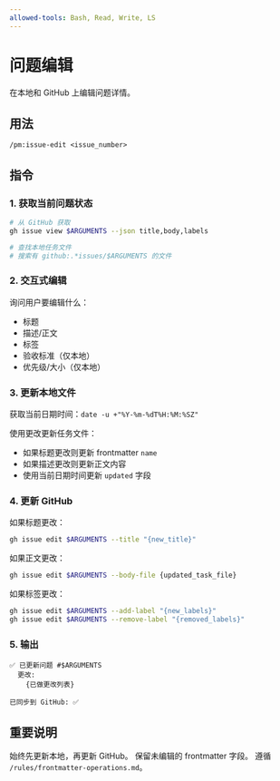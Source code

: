 ```yaml
---
allowed-tools: Bash, Read, Write, LS
---
```


# 问题编辑

在本地和 GitHub 上编辑问题详情。

## 用法
```
/pm:issue-edit <issue_number>
```

## 指令

### 1. 获取当前问题状态

```bash
# 从 GitHub 获取
gh issue view $ARGUMENTS --json title,body,labels

# 查找本地任务文件
# 搜索有 github:.*issues/$ARGUMENTS 的文件
```

### 2. 交互式编辑

询问用户要编辑什么：
- 标题
- 描述/正文
- 标签
- 验收标准（仅本地）
- 优先级/大小（仅本地）

### 3. 更新本地文件

获取当前日期时间：`date -u +"%Y-%m-%dT%H:%M:%SZ"`

使用更改更新任务文件：
- 如果标题更改则更新 frontmatter `name`
- 如果描述更改则更新正文内容
- 使用当前日期时间更新 `updated` 字段

### 4. 更新 GitHub

如果标题更改：
```bash
gh issue edit $ARGUMENTS --title "{new_title}"
```

如果正文更改：
```bash
gh issue edit $ARGUMENTS --body-file {updated_task_file}
```

如果标签更改：
```bash
gh issue edit $ARGUMENTS --add-label "{new_labels}"
gh issue edit $ARGUMENTS --remove-label "{removed_labels}"
```

### 5. 输出

```
✅ 已更新问题 #$ARGUMENTS
  更改:
    {已做更改列表}
  
已同步到 GitHub: ✅
```

## 重要说明

始终先更新本地，再更新 GitHub。
保留未编辑的 frontmatter 字段。
遵循 `/rules/frontmatter-operations.md`。